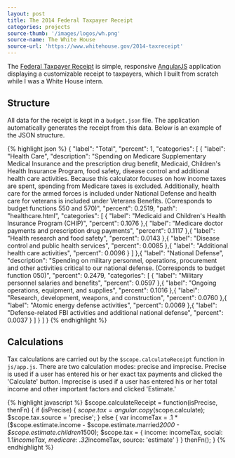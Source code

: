 ```yaml
---
layout: post
title: The 2014 Federal Taxpayer Receipt
categories: projects
source-thumb: '/images/logos/wh.png'
source-name: The White House
source-url: 'https://www.whitehouse.gov/2014-taxreceipt'
---
```


The [Federal Taxpayer Receipt](https://www.whitehouse.gov/2014-taxreceipt) is simple, responsive [AngularJS](https://angularjs.org/) application displaying a customizable receipt to taxpayers, which I built from scratch while I was a White House intern.

## Structure
All data for the receipt is kept in a `budget.json` file. The application automatically generates the receipt from this data. Below is an example of the JSON structure.

{% highlight json %}
{
	"label": "Total",
	"percent": 1,
	"categories": [
		{
			"label": "Health Care",
			"description": "Spending on Medicare Supplementary Medical Insurance and the prescription drug benefit, Medicaid, Children's Health Insurance Program, food safety, disease control and additional health care activities. Because this calculator focuses on how income taxes are spent, spending from Medicare taxes is excluded. Additionally, health care for the armed forces is included under National Defense and health care for veterans is included under Veterans Benefits. (Corresponds to budget functions 550 and 570)",
			"percent": 0.2519,
			"path": "healthcare.html",
			"categories": [
				{
					"label": "Medicaid and Children's Health Insurance Program (CHIP)",
					"percent": 0.1076
				},{
					"label": "Medicare doctor payments and prescription drug payments",
					"percent": 0.1117
				},{
					"label": "Health research and food safety",
					"percent": 0.0143
				},{
					"label": "Disease control and public health services",
					"percent": 0.0085
				},{
					"label": "Additional health care activities",
					"percent": 0.0096
				}
			]
		},{
			"label": "National Defense",
			"description": "Spending on military personnel, operations, procurement and other activities critical to our national defense. (Corresponds to budget function 050)",
			"percent": 0.2479,
			"categories": [
				{
					"label": "Military personnel salaries and benefits",
					"percent": 0.0597
				},{
					"label": "Ongoing operations, equipment, and supplies",
					"percent": 0.1016
				},{
					"label": "Research, development, weapons, and construction",
					"percent": 0.0760
				},{
					"label": "Atomic energy defense activities",
					"percent": 0.0069
				},{
					"label": "Defense-related FBI activities and additional national defense",
					"percent": 0.0037
				}
			]
		}
	]
}
{% endhighlight %}

## Calculations
Tax calculations are carried out by the `$scope.calculateReceipt` function in `js/app.js`. There are two calculation modes: precise and imprecise. Precise is used if a user has entered his or her exact tax payments and clicked the 'Calculate' button. Imprecise is used if a user has entered his or her total income and other important factors and clicked 'Estimate.'

{% highlight javascript %}
$scope.calculateReceipt = function(isPrecise, thenFn)
{
	if (isPrecise) {
		$scope.tax = angular.copy($scope.calculate);
		$scope.tax.source = 'precise';
	} else {
		var incomeTax = .1 * ($scope.estimate.income - $scope.estimate.married*2000 - $scope.estimate.children*1500);
		$scope.tax = {
			income: incomeTax,
			social: 1.1*incomeTax,
			medicare: .32*incomeTax,
			source: 'estimate'
		}
	}
	thenFn();
}
{% endhighlight %}
